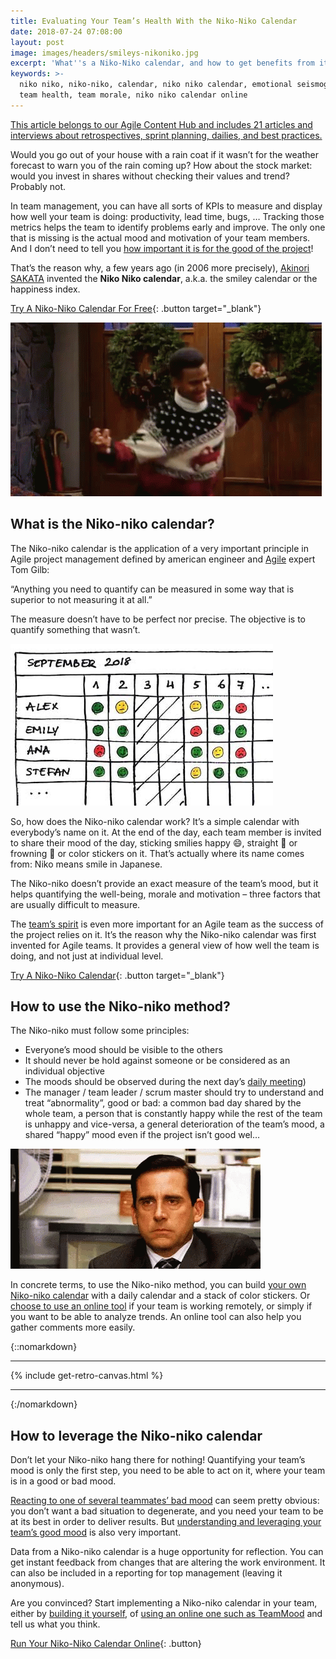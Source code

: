 ```yaml
---
title: Evaluating Your Team’s Health With the Niko-Niko Calendar
date: 2018-07-24 07:08:00
layout: post
image: images/headers/smileys-nikoniko.jpg
excerpt: 'What''s a Niko-Niko calendar, and how to get benefits from it.'
keywords: >-
  niko niko, niko-niko, calendar, niko niko calendar, emotional seismograph,
  team health, team morale, niko niko calendar online
---
```


<section class="hub-content-link">
  <a href="https://www.teammood.com/en/hub/agile-hub/">This article belongs to our <span>Agile Content Hub</span> and includes 21 articles and interviews about retrospectives, sprint planning, dailies, and best practices.</a>
</section>

Would you go out of your house with a rain coat if it wasn’t for the weather forecast to warn you of the rain coming up? How about the stock market: would you invest in shares without checking their values and trend? Probably not.

In team management, you can have all sorts of KPIs to measure and display how well your team is doing: productivity, lead time, bugs, … Tracking those metrics helps the team to identify problems early and improve. The only one that is missing is the actual mood and motivation of your team members. And I don’t need to tell you [how important it is for the good of the project](https://blog.teammood.com/en/2017/03/07/wellbeing-at-work-the-benefits-of-happiness-in-the-workplace.html)\!

That’s the reason why, a few years ago (in 2006 more precisely), [Akinori SAKATA](https://web.archive.org/web/20150329002947/http://www.geocities.jp/nikonikocalendar/index_en.html) invented the **Niko Niko calendar**, a.k.a. the smiley calendar or the happiness index.

[Try A Niko-Niko Calendar For Free](https://www.teammood.com/en/niko-niko){: .button target="_blank"}

<img src="/images/posts/happy.gif" alt="Happy worker">


## What is the Niko-niko calendar?

The Niko-niko calendar is the application of a very important principle in Agile project management defined by american engineer and [Agile](https://www.teammood.com/en/agile-retrospective-tools-ideas/) expert Tom Gilb:

“Anything you need to quantify can be measured in some way that is superior to not measuring it at all.”

The measure doesn’t have to be perfect nor precise. The objective is to quantify something that wasn’t.

<img src="/images/posts/nikoniko-calendar.jpg" alt="Niko-Niko calendar">


So, how does the Niko-niko calendar work? It’s a simple calendar with everybody’s name on it. At the end of the day, each team member is invited to share their mood of the day, sticking smilies happy 😄, straight 😬 or frowning 🙁 or color stickers on it. That’s actually where its name comes from: Niko means smile in Japanese.

The Niko-niko doesn’t provide an exact measure of the team’s mood, but it helps quantifying the well-being, morale and motivation – three factors that are usually difficult to measure.

The [team’s spirit](/2019/03/29/why-doing-team-health-checks.html) is even more important for an Agile team as the success of the project relies on it. It’s the reason why the Niko-niko calendar was first invented for Agile teams. It provides a general view of how well the team is doing, and not just at individual level.

[Try A Niko-Niko Calendar](https://www.teammood.com/en/niko-niko){: .button target="_blank"}

## How to use the Niko-niko method?

The Niko-niko must follow some principles:

* Everyone’s mood should be visible to the others
* It should never be hold against someone or be considered as an individual objective
* The moods should be observed during the next day’s [daily meeting](https://blog.teammood.com/2018/04/18/best-practices-to-run-effective-daily-standup-meetings.html))
* The manager / team leader / scrum master should try to understand and treat “abnormality”, good or bad: a common bad day shared by the whole team, a person that is constantly happy while the rest of the team is unhappy and vice-versa, a general deterioration of the team’s mood, a shared “happy” mood even if the project isn’t good wel…

<img src="/images/posts/sad.gif" alt="Sad worker">

In concrete terms, to use the Niko-niko method, you can build [your own Niko-niko calendar](https://blog.teammood.com/niko-niko/diy/2013/05/07/build-your-own-niko-niko-calendar.html) with a daily calendar and a stack of color stickers. Or [choose to use an online tool](https://www.teammood.com/en/niko-niko/) if your team is working remotely, or simply if you want to be able to analyze trends. An online tool can also help you gather comments more easily.

{::nomarkdown}
<hr/>
  {% include get-retro-canvas.html %}
<hr/>
{:/nomarkdown}

## How to leverage the Niko-niko calendar

Don’t let your Niko-niko hang there for nothing\! Quantifying your team’s mood is only the first step, you need to be able to act on it, where your team is in a good or bad mood.

[Reacting to one of several teammates’ bad mood](https://blog.teammood.com/2018/05/16/your-team-is-in-a-bad-mood-heres-what-you-need-to-do.html) can seem pretty obvious: you don’t want a bad situation to degenerate, and you need your team to be at its best in order to deliver results. But [understanding and leveraging your team’s good mood](https://blog.teammood.com/2018/06/12/how-to-leverage-your-teams-good-mood.html) is also very important.

Data from a Niko-niko calendar is a huge opportunity for reflection. You can get instant feedback from changes that are altering the work environment. It can also be included in a reporting for top management (leaving it anonymous).

Are you convinced? Start implementing a Niko-niko calendar in your team, either by [building it yourself](https://blog.teammood.com/niko-niko/diy/2013/05/07/build-your-own-niko-niko-calendar.html), of [using an online one such as TeamMood](https://www.teammood.com/en/niko-niko/) and tell us what you think.

[Run Your Niko-Niko Calendar Online](https://www.teammood.com/en/niko-niko/){: .button}
